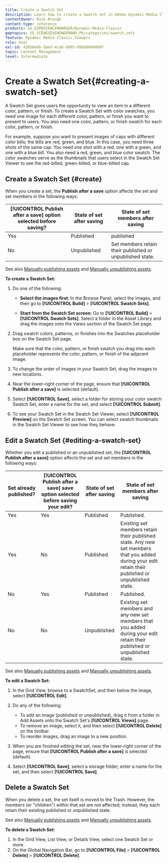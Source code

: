 ```yaml
---
title: Create a Swatch Set
description: Learn how to create a Swatch Set in Adobe Dynamic Media Classic.
contentOwner: Rick Brough
content-type: reference
products: SG_EXPERIENCEMANAGER/Dynamic-Media-Classic
geptopics: SG_SCENESEVENONDEMAND_PK/categories/swatch_sets
feature: Dynamic Media Classic,Viewers
role: User
exl-id: 426b6e6b-daed-4ca6-b095-99bb06604b07
topic: Content Management
level: Intermediate
---
```

# Create a Swatch Set{#creating-a-swatch-set}

A Swatch Set gives users the opportunity to view an item in a different color, pattern, or finish. To create a Swatch Set with color swatches, you need one image for each different color, pattern, or finish you want to present to users. You also need one color, pattern, or finish swatch for each color, pattern, or finish.

For example, suppose you want to present images of caps with different color bills; the bills are red, green, and blue. In this case, you need three shots of the same cap. You need one shot with a red, one with a green, and one with a blue bill. You also need a red, green, and blue color swatch. The color swatches serve as the thumbnails that users select in the Swatch Set Viewer to see the red-billed, green-billed, or blue-billed cap.

## Create a Swatch Set {#create}

When you create a set, the **Publish after a save** option affects the set and set members in the following ways:

| **[!UICONTROL Publish after a save]** option selected before saving? | State of set after saving | State of set members after saving |
| --- | --- | --- |
| Yes | Published | published |
| No | Unpublished | Set members retain their published or unpublished state. |

See also [Manually publishing assets](publishing-files.md#manually_publishing_assets) and [Manually unpublishing assets](publishing-files.md#manually_unpublishing_assets).

**To create a Swatch Set:**

1. Do one of the following:

   * **Select the images first**: In the Browse Panel, select the images, and then go to **[!UICONTROL Build]** > **[!UICONTROL Swatch Sets]**.

   * **Start from the Swatch Set screen**: Go to **[!UICONTROL Build]** > **[!UICONTROL Swatch Sets]**. Select a folder in the Asset Library and drag the images onto the Views section of the Swatch Set page.

1. Drag swatch colors, patterns, or finishes into the Swatches placeholder box on the Swatch Set page.

   Make sure that the color, pattern, or finish swatch you drag into each placeholder represents the color, pattern, or finish of the adjacent image.

1. To change the order of images in your Swatch Set, drag the images to new locations.
1. Near the lower-right corner of the page, ensure that **[!UICONTROL Publish after a save]** is selected (default).
1. Select **[!UICONTROL Save]**, select a folder for storing your color swatch Swatch Set, enter a name for the set, and select **[!UICONTROL Submit]**.
1. To see your Swatch Set in the Swatch Set Viewer, select **[!UICONTROL Preview]** on the Swatch Set screen. You can select swatch thumbnails in the Swatch Set Viewer to see how they behave.

## Edit a Swatch Set {#editing-a-swatch-set}

Whether you edit a published or an unpublished set, the **[!UICONTROL Publish after a save]** option affects the set and set members in the following ways:

| Set already published? | **[!UICONTROL Publish after a save]** save option selected before saving your edit?|State of set after saving | State of set members after saving |
|--- | --- | --- | --- |
| Yes | Yes | Published | Published. |
|Yes | No | Published | Existing set members retain their published state. Any new set members that you added during your edit retain their published or unpublished state. |
| No | Yes | Published | Published. |
| No | No | Unpublished | Existing set members and any new set members that you added during your edit retain their published or unpublished state. |

See also [Manually publishing assets](publishing-files.md#manually_publishing_assets) and [Manually unpublishing assets](publishing-files.md#manually_unpublishing_assets).

**To edit a Swatch Set:**

1. In the Grid View, browse to a SwatchSet, and then below the image, select **[!UICONTROL Edit]**.
1. Do any of the following:

    * To add an image (published or unpublished), drag it from a folder in Add Assets onto the Swatch Set's **[!UICONTROL Views]** page.
    * To remove an image, select it, and then select **[!UICONTROL Delete]** on the toolbar.
    * To reorder images, drag an image to a new position.

1. When you are finished editing the set, near the lower-right corner of the page, ensure that **[!UICONTROL Publish after a save]** is selected (default).
1. Select **[!UICONTROL Save]**, select a storage folder, enter a name for the set, and then select **[!UICONTROL Save]**.

## Delete a Swatch Set

When you delete a set, the set itself is moved to the Trash. However, the members (or "children") within that set are not affected; instead, they each retain their existing published or unpublished state.

See also [Manually publishing assets](publishing-files.md#manually_publishing_assets) and [Manually unpublishing assets](publishing-files.md#manually_unpublishing_assets).

**To delete a Swatch Set:**

1. In the Grid View, List View, or Details View, select one Swatch Set or more.
1. On the Global Navigation Bar, go to **[!UICONTROL File]** > **[!UICONTROL Delete]** > **[!UICONTROL Delete]**.

